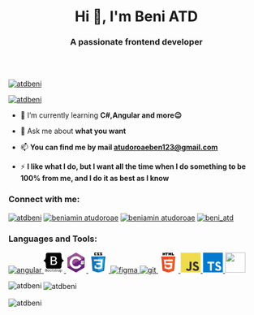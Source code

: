 <h1 align="center">Hi 👋, I'm Beni ATD</h1>
<h3 align="center">A passionate frontend developer</h3>
<br><br>
<p align="left"> <a href="https://github.com/ryo-ma/github-profile-trophy"><img src="https://github-profile-trophy.vercel.app/?username=atdbeni" alt="atdbeni" /></a> </p>

<p align="left"> <a href="https://twitter.com/beninenjamin" target="blank"><img src="https://img.shields.io/twitter/follow/atdbeni?logo=twitter&style=for-the-badge" alt="atdbeni" /></a> </p>

- 🌱 I’m currently learning **C#,Angular and more😉**

- 💬 Ask me about **what you want**

- 📫 **You can find me by mail atudoroaeben123@gmail.com**

- ⚡ **I like what I do, but I want all the time when I do something to be 100% from me, and I do it as best as I know**

<h3 align="left">Connect with me:</h3>
<p align="left">
<a href="https://twitter.com/beninenjamin" target="blank"><img align="center" src="https://raw.githubusercontent.com/rahuldkjain/github-profile-readme-generator/master/src/images/icons/Social/twitter.svg" alt="atdbeni" height="30" width="40" /></a>
<a href="https://linkedin.com/in/beniamin-atudoroae-64634326a" target="blank"><img align="center" src="https://raw.githubusercontent.com/rahuldkjain/github-profile-readme-generator/master/src/images/icons/Social/linked-in-alt.svg" alt="beniamin atudoroae" height="30" width="40" /></a>
<a href="https://fb.com/beniamin atudoroae" target="blank"><img align="center" src="https://raw.githubusercontent.com/rahuldkjain/github-profile-readme-generator/master/src/images/icons/Social/facebook.svg" alt="beniamin atudoroae" height="30" width="40" /></a>
<a href="https://instagram.com/beni_atd" target="blank"><img align="center" src="https://raw.githubusercontent.com/rahuldkjain/github-profile-readme-generator/master/src/images/icons/Social/instagram.svg" alt="beni_atd" height="30" width="40" /></a>
</p>

<h3 align="left">Languages and Tools:</h3>
<p align="left"> <a href="https://angular.io" target="_blank" rel="noreferrer"> <img src="https://angular.io/assets/images/logos/angular/angular.svg" alt="angular" width="40" height="40"/> </a> <a href="https://getbootstrap.com" target="_blank" rel="noreferrer"> <img src="https://raw.githubusercontent.com/devicons/devicon/master/icons/bootstrap/bootstrap-plain-wordmark.svg" alt="bootstrap" width="40" height="40"/> </a> <a href="https://www.w3schools.com/cs/" target="_blank" rel="noreferrer"> <img src="https://raw.githubusercontent.com/devicons/devicon/master/icons/csharp/csharp-original.svg" alt="csharp" width="40" height="40"/> </a> <a href="https://www.w3schools.com/css/" target="_blank" rel="noreferrer"> <img src="https://raw.githubusercontent.com/devicons/devicon/master/icons/css3/css3-original-wordmark.svg" alt="css3" width="40" height="40"/> </a> <a href="https://www.figma.com/" target="_blank" rel="noreferrer"> <img src="https://www.vectorlogo.zone/logos/figma/figma-icon.svg" alt="figma" width="40" height="40"/> </a> <a href="https://git-scm.com/" target="_blank" rel="noreferrer"> <img src="https://www.vectorlogo.zone/logos/git-scm/git-scm-icon.svg" alt="git" width="40" height="40"/> </a> <a href="https://www.w3.org/html/" target="_blank" rel="noreferrer"> <img src="https://raw.githubusercontent.com/devicons/devicon/master/icons/html5/html5-original-wordmark.svg" alt="html5" width="40" height="40"/> </a> <a href="https://developer.mozilla.org/en-US/docs/Web/JavaScript" target="_blank" rel="noreferrer"> <img src="https://raw.githubusercontent.com/devicons/devicon/master/icons/javascript/javascript-original.svg" alt="javascript" width="40" height="40"/> </a> <a href="https://www.typescriptlang.org/" target="_blank" rel="noreferrer"> <img src="https://raw.githubusercontent.com/devicons/devicon/master/icons/typescript/typescript-original.svg" alt="typescript" width="40" height="40"/> </a>
<img src="https://upload.wikimedia.org/wikipedia/commons/thumb/c/c2/Adobe_XD_CC_icon.svg/2101px-Adobe_XD_CC_icon.svg.png" alt"adobeXD" width="40" height="40"></p>

<p><img align="left" src="https://github-readme-stats.vercel.app/api/top-langs?username=atdbeni&show_icons=true&locale=en&layout=compact" alt="atdbeni" /></p>

<p>&nbsp;<img align="center" src="https://github-readme-stats.vercel.app/api?username=atdbeni&show_icons=true&locale=en" alt="atdbeni" /></p>

<p><img align="center" src="https://github-readme-streak-stats.herokuapp.com/?user=atdbeni&" alt="atdbeni" /></p>
